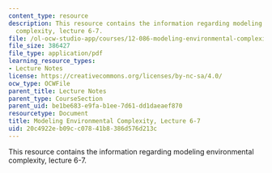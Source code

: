 ```yaml
---
content_type: resource
description: This resource contains the information regarding modeling environmental
  complexity, lecture 6-7.
file: /ol-ocw-studio-app/courses/12-086-modeling-environmental-complexity-fall-2014/20c4922eb09cc07841b8386d576d213c_MIT12_086F14_rivers.pdf
file_size: 386427
file_type: application/pdf
learning_resource_types:
- Lecture Notes
license: https://creativecommons.org/licenses/by-nc-sa/4.0/
ocw_type: OCWFile
parent_title: Lecture Notes
parent_type: CourseSection
parent_uid: be1be683-e9fa-b1ee-7d61-dd1daeaef870
resourcetype: Document
title: Modeling Environmental Complexity, Lecture 6-7
uid: 20c4922e-b09c-c078-41b8-386d576d213c
---
```

This resource contains the information regarding modeling environmental complexity, lecture 6-7.